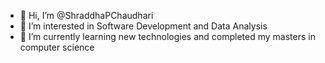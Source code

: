 - 👋 Hi, I’m @ShraddhaPChaudhari
- 👀 I’m interested in Software Development and Data Analysis
- 🌱 I’m currently learning new technologies and completed my masters in computer science


<!---
ShraddhaPChaudhari/ShraddhaPChaudhari is a ✨ special ✨ repository because its `README.md` (this file) appears on your GitHub profile.
You can click the Preview link to take a look at your changes.
--->
